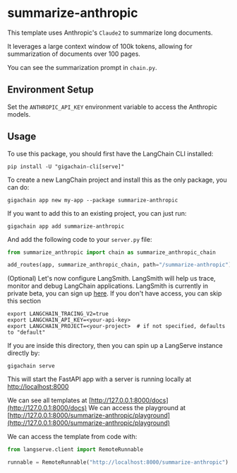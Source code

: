 
# summarize-anthropic

This template uses Anthropic's `Claude2` to summarize long documents. 

It leverages a large context window of 100k tokens, allowing for summarization of documents over 100 pages. 

You can see the summarization prompt in `chain.py`.

## Environment Setup

Set the `ANTHROPIC_API_KEY` environment variable to access the Anthropic models.

## Usage

To use this package, you should first have the LangChain CLI installed:

```shell
pip install -U "gigachain-cli[serve]"
```

To create a new LangChain project and install this as the only package, you can do:

```shell
gigachain app new my-app --package summarize-anthropic
```

If you want to add this to an existing project, you can just run:

```shell
gigachain app add summarize-anthropic
```

And add the following code to your `server.py` file:
```python
from summarize_anthropic import chain as summarize_anthropic_chain

add_routes(app, summarize_anthropic_chain, path="/summarize-anthropic")
```

(Optional) Let's now configure LangSmith. 
LangSmith will help us trace, monitor and debug LangChain applications. 
LangSmith is currently in private beta, you can sign up [here](https://smith.langchain.com/). 
If you don't have access, you can skip this section

```shell
export LANGCHAIN_TRACING_V2=true
export LANGCHAIN_API_KEY=<your-api-key>
export LANGCHAIN_PROJECT=<your-project>  # if not specified, defaults to "default"
```

If you are inside this directory, then you can spin up a LangServe instance directly by:

```shell
gigachain serve
```

This will start the FastAPI app with a server is running locally at 
[http://localhost:8000](http://localhost:8000)

We can see all templates at [http://127.0.0.1:8000/docs](http://127.0.0.1:8000/docs)
We can access the playground at [http://127.0.0.1:8000/summarize-anthropic/playground](http://127.0.0.1:8000/summarize-anthropic/playground)  

We can access the template from code with:

```python
from langserve.client import RemoteRunnable

runnable = RemoteRunnable("http://localhost:8000/summarize-anthropic")
```
